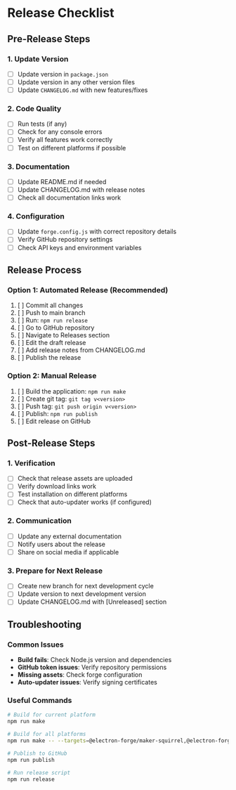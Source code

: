 # Release Checklist

## Pre-Release Steps

### 1. Update Version
- [ ] Update version in `package.json`
- [ ] Update version in any other version files
- [ ] Update `CHANGELOG.md` with new features/fixes

### 2. Code Quality
- [ ] Run tests (if any)
- [ ] Check for any console errors
- [ ] Verify all features work correctly
- [ ] Test on different platforms if possible

### 3. Documentation
- [ ] Update README.md if needed
- [ ] Update CHANGELOG.md with release notes
- [ ] Check all documentation links work

### 4. Configuration
- [ ] Update `forge.config.js` with correct repository details
- [ ] Verify GitHub repository settings
- [ ] Check API keys and environment variables

## Release Process

### Option 1: Automated Release (Recommended)
1. [ ] Commit all changes
2. [ ] Push to main branch
3. [ ] Run: `npm run release`
4. [ ] Go to GitHub repository
5. [ ] Navigate to Releases section
6. [ ] Edit the draft release
7. [ ] Add release notes from CHANGELOG.md
8. [ ] Publish the release

### Option 2: Manual Release
1. [ ] Build the application: `npm run make`
2. [ ] Create git tag: `git tag v<version>`
3. [ ] Push tag: `git push origin v<version>`
4. [ ] Publish: `npm run publish`
5. [ ] Edit release on GitHub

## Post-Release Steps

### 1. Verification
- [ ] Check that release assets are uploaded
- [ ] Verify download links work
- [ ] Test installation on different platforms
- [ ] Check that auto-updater works (if configured)

### 2. Communication
- [ ] Update any external documentation
- [ ] Notify users about the release
- [ ] Share on social media if applicable

### 3. Prepare for Next Release
- [ ] Create new branch for next development cycle
- [ ] Update version to next development version
- [ ] Update CHANGELOG.md with [Unreleased] section

## Troubleshooting

### Common Issues
- **Build fails**: Check Node.js version and dependencies
- **GitHub token issues**: Verify repository permissions
- **Missing assets**: Check forge configuration
- **Auto-updater issues**: Verify signing certificates

### Useful Commands
```bash
# Build for current platform
npm run make

# Build for all platforms
npm run make -- --targets=@electron-forge/maker-squirrel,@electron-forge/maker-dmg,@electron-forge/maker-deb

# Publish to GitHub
npm run publish

# Run release script
npm run release
```
